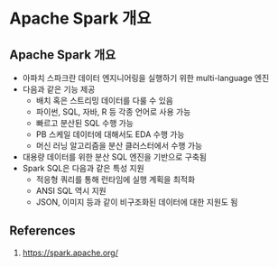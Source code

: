 # Apache Spark 개요

## Apache Spark 개요

- 아파치 스파크란 데이터 엔지니어링을 실행하기 위한 multi-language 엔진
- 다음과 같은 기능 제공
  - 배치 혹은 스트리밍 데이터를 다룰 수 있음
  - 파이썬, SQL, 자바, R 등 각종 언어로 사용 가능
  - 빠르고 분산된 SQL 수행 가능
  - PB 스케일 데이터에 대해서도 EDA 수행 가능
  - 머신 러닝 알고리즘을 분산 클러스터에서 수행 가능
- 대용량 데이터를 위한 분산 SQL 엔진을 기반으로 구축됨
- Spark SQL은 다음과 같은 특성 지원
  - 적응형 쿼리를 통해 런타임에 실행 계획을 최적화
  - ANSI SQL 역시 지원
  - JSON, 이미지 등과 같이 비구조화된 데이터에 대한 지원도 됨

## References

1. https://spark.apache.org/
